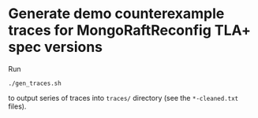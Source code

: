 # Generate demo counterexample traces for MongoRaftReconfig TLA+ spec versions

Run
```
./gen_traces.sh
```
to output series of traces into `traces/` directory (see the `*-cleaned.txt` files).